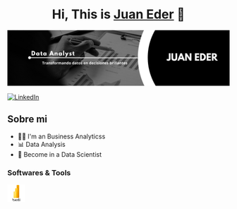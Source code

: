 <div align="center">
<h1 align="center">Hi, This is <a href="https://je-bohorquez.github.io/Portfolio/">Juan Eder</a> 👋</h1>
</div>
<img src="banner.png">

[![LinkedIn](https://img.shields.io/badge/LinkedIn-Juan_Eder-blue)](https://www.linkedin.com/in/je-bohorquez)

## Sobre mi
- :technologist: I'm an Business Analyticss  
- 📊 Data Analysis
- 🎯 Become in a Data Scientist

<div align = "left">
  <h3> Softwares & Tools</h3>
  <div>
    <img src="Power-BI.png" title="Power BI" alt="Power-BI" width="40" height="40"/>
  </div>
